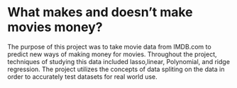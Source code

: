 #  What makes and doesn’t make movies money?
The purpose of this project was to take movie data from IMDB.com to predict new ways of making money for movies. Throughout the project, techniques of studying this data included lasso,linear, Polynomial, and ridge regression. The project utilizes the concepts of data spliting on the data in order to accurately test datasets for real world use.

